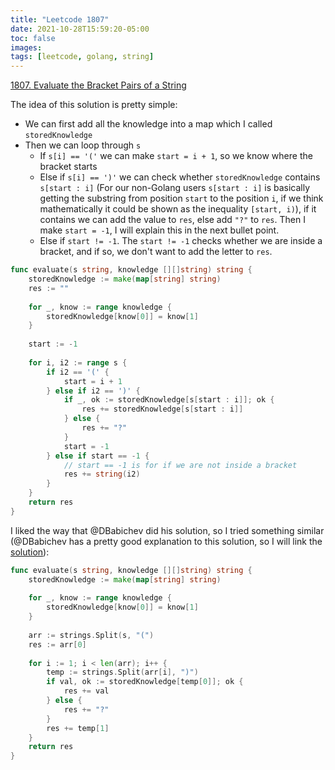 ```yaml
---
title: "Leetcode 1807"
date: 2021-10-28T15:59:20-05:00
toc: false
images:
tags: [leetcode, golang, string]
---
```


[1807. Evaluate the Bracket Pairs of a String](https://leetcode.com/problems/evaluate-the-bracket-pairs-of-a-string/)

The idea of this solution is pretty simple:

* We can first add all the knowledge into a map which I called `storedKnowledge`
* Then we can loop through `s`
    * If `s[i] == '('` we can make `start = i + 1`, so we know where the bracket starts
    * Else if `s[i] == ')'` we can check whether `storedKnowledge` contains `s[start : i]` (For our non-Golang users `s[start : i]` is basically getting the substring from position `start` to the position `i`, if we think mathematically it could be shown as the inequality `[start, i)`), if it contains we can add the value to `res`, else add `"?"` to `res`. Then I make `start = -1`, I will explain this in the next bullet point.
    * Else if `start != -1`. The `start != -1` checks whether we are inside a bracket, and if so, we don't want to add the letter to `res`.

``` go
func evaluate(s string, knowledge [][]string) string {
    storedKnowledge := make(map[string] string)
    res := ""
    
    for _, know := range knowledge {
        storedKnowledge[know[0]] = know[1]
    }
    
    start := -1
    
    for i, i2 := range s {
        if i2 == '(' {
            start = i + 1
        } else if i2 == ')' {
            if _, ok := storedKnowledge[s[start : i]]; ok {
                res += storedKnowledge[s[start : i]]     
            } else {
                res += "?"
            }
            start = -1
        } else if start == -1 {
            // start == -1 is for if we are not inside a bracket
            res += string(i2)
        }
    }
    return res
}
```


I liked the way that @DBabichev did his solution, so I tried something similar (@DBabichev has a pretty good explanation to this solution, so I will link the [solution](https://leetcode.com/problems/evaluate-the-bracket-pairs-of-a-string/discuss/1130510/Python-Short-solution-using-split-explained)):

``` go
func evaluate(s string, knowledge [][]string) string {
    storedKnowledge := make(map[string] string)
    
    for _, know := range knowledge {
        storedKnowledge[know[0]] = know[1]
    }
    
    arr := strings.Split(s, "(")
    res := arr[0]
    
    for i := 1; i < len(arr); i++ {
        temp := strings.Split(arr[i], ")")
        if val, ok := storedKnowledge[temp[0]]; ok {
            res += val
        } else {
            res += "?"
        }
        res += temp[1]
    }
    return res
}
```
